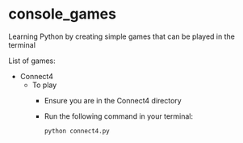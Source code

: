 # console_games
Learning Python by creating simple games that can be played in the terminal

List of games:
- Connect4
  - To play
    - Ensure you are in the Connect4 directory
    - Run the following command in your terminal:
    
      ```
      python connect4.py
      ```
